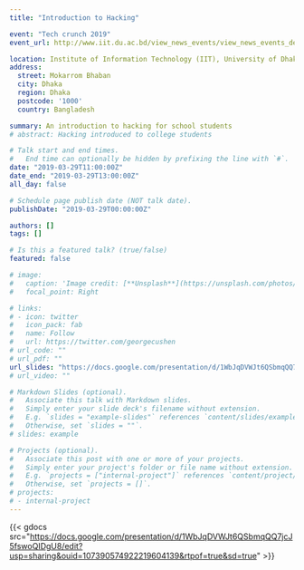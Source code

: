 ```yaml
---
title: "Introduction to Hacking"

event: "Tech crunch 2019"
event_url: http://www.iit.du.ac.bd/view_news_events/view_news_events_details/87

location: Institute of Information Technology (IIT), University of Dhaka
address:
  street: Mokarrom Bhaban
  city: Dhaka
  region: Dhaka
  postcode: '1000'
  country: Bangladesh

summary: An introduction to hacking for school students
# abstract: Hacking introduced to college students

# Talk start and end times.
#   End time can optionally be hidden by prefixing the line with `#`.
date: "2019-03-29T11:00:00Z"
date_end: "2019-03-29T13:00:00Z"
all_day: false

# Schedule page publish date (NOT talk date).
publishDate: "2019-03-29T00:00:00Z"

authors: []
tags: []

# Is this a featured talk? (true/false)
featured: false

# image:
#   caption: 'Image credit: [**Unsplash**](https://unsplash.com/photos/bzdhc5b3Bxs)'
#   focal_point: Right

# links:
# - icon: twitter
#   icon_pack: fab
#   name: Follow
#   url: https://twitter.com/georgecushen
# url_code: ""
# url_pdf: ""
url_slides: "https://docs.google.com/presentation/d/1WbJqDVWJt6QSbmqQQ7jcJ5fswoQIDgU8/edit?usp=sharing&ouid=107390574922219604139&rtpof=true&sd=true"
# url_video: ""

# Markdown Slides (optional).
#   Associate this talk with Markdown slides.
#   Simply enter your slide deck's filename without extension.
#   E.g. `slides = "example-slides"` references `content/slides/example-slides.md`.
#   Otherwise, set `slides = ""`.
# slides: example

# Projects (optional).
#   Associate this post with one or more of your projects.
#   Simply enter your project's folder or file name without extension.
#   E.g. `projects = ["internal-project"]` references `content/project/deep-learning/index.md`.
#   Otherwise, set `projects = []`.
# projects:
# - internal-project
---
```


{{< gdocs src="https://docs.google.com/presentation/d/1WbJqDVWJt6QSbmqQQ7jcJ5fswoQIDgU8/edit?usp=sharing&ouid=107390574922219604139&rtpof=true&sd=true" >}}

<!--{{% callout note %}}
Click on the **Slides** button above to view the built-in slides feature.
{{% /callout %}}

Slides can be added in a few ways:

- **Create** slides using Wowchemy's [*Slides*](https://wowchemy.com/docs/managing-content/#create-slides) feature and link using `slides` parameter in the front matter of the talk file
- **Upload** an existing slide deck to `static/` and link using `url_slides` parameter in the front matter of the talk file
- **Embed** your slides (e.g. Google Slides) or presentation video on this page using [shortcodes](https://wowchemy.com/docs/writing-markdown-latex/).

Further event details, including [page elements](https://wowchemy.com/docs/writing-markdown-latex/) such as image galleries, can be added to the body of this page. -->


